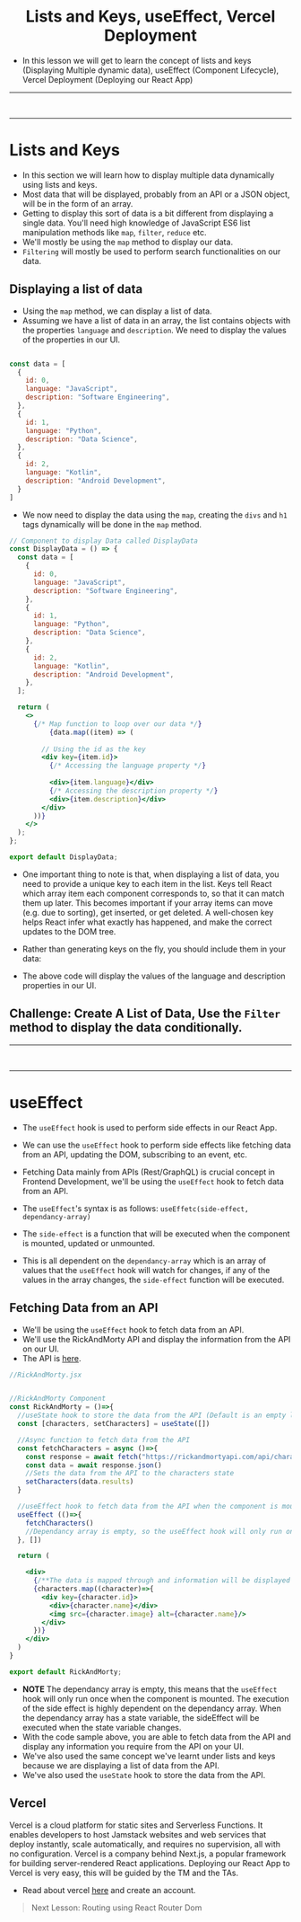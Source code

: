 <h1 align="center">Lists and Keys, useEffect, Vercel Deployment</h1>

- In this lesson we will get to learn the concept of lists and keys (Displaying Multiple dynamic data), useEffect (Component Lifecycle), Vercel Deployment (Deploying our React App)

<hr>
<br>
<hr>

# Lists and Keys
- In this section we will learn how to display multiple data dynamically using lists and keys.
- Most data that will be displayed, probably from an API or a JSON object, will be in the form of an array.
- Getting to display this sort of data is a bit different from displaying a single data. You'll need high knowledge of JavaScript ES6 list manipulation methods like <code>map</code>, <code>filter</code>, <code>reduce</code> etc.
- We'll mostly be using the <code>map</code> method to display our data.
- <code>Filtering</code> will mostly be used to perform search functionalities on our data.

## Displaying a list of data
- Using the <code>map</code> method, we can display a list of data.
- Assuming we have a list of data in an array, the list contains objects with the properties <code>language</code> and <code>description</code>. We need to display the values of the properties in our UI.

```jsx

const data = [
  {
    id: 0,
    language: "JavaScript",
    description: "Software Engineering",
  },
  {
    id: 1,
    language: "Python",
    description: "Data Science",
  },
  {
    id: 2,
    language: "Kotlin",
    description: "Android Development",
  }
]
```
- We now need to display the data using the <code>map</code>, creating the <code>divs</code> and <code>h1</code> tags dynamically will be done in the <code>map</code> method.

```jsx
// Component to display Data called DisplayData
const DisplayData = () => {
  const data = [
    {
      id: 0,
      language: "JavaScript",
      description: "Software Engineering",
    },
    {
      id: 1,
      language: "Python",
      description: "Data Science",
    },
    {
      id: 2,
      language: "Kotlin",
      description: "Android Development",
    },
  ];

  return (
    <>
      {/* Map function to loop over our data */}
          {data.map((item) => (
          
        // Using the id as the key
        <div key={item.id}>
          {/* Accessing the language property */}
          
          <div>{item.language}</div>
          {/* Accessing the description property */}
          <div>{item.description}</div>
        </div>
      ))}
    </>
  );
};

export default DisplayData;
```

- One important thing to note is that, when displaying a list of data, you need to provide a unique key to each item in the list. Keys tell React which array item each component corresponds to, so that it can match them up later. This becomes important if your array items can move (e.g. due to sorting), get inserted, or get deleted. A well-chosen key helps React infer what exactly has happened, and make the correct updates to the DOM tree.

- Rather than generating keys on the fly, you should include them in your data:
- The above code will display the values of the language and description properties in our UI.

<h2>Challenge: Create A List of Data, Use the <code>Filter</code> method to display the data conditionally.</h2>

<hr>
<br>
<hr>

# useEffect
- The <code>useEffect</code> hook is used to perform side effects in our React App.
- We can use the <code>useEffect</code> hook to perform side effects like fetching data from an API, updating the DOM, subscribing to an event, etc.
- Fetching Data mainly from APIs (Rest/GraphQL) is crucial concept in Frontend Development, we'll be using the <code>useEffect</code> hook to fetch data from an API.
- The <code>useEffect</code>'s syntax is as follows:
  <code>useEffetc(side-effect, dependancy-array)</code>

- The <code>side-effect</code> is a function that will be executed when the component is mounted, updated or unmounted. 
- This is all dependent on the <code>dependancy-array</code> which is an array of values that the <code>useEffect</code> hook will watch for changes, if any of the values in the array changes, the <code>side-effect</code> function will be executed.


## Fetching Data from an API
- We'll be using the <code>useEffect</code> hook to fetch data from an API.
- We'll use the RickAndMorty API and display the information from the API on our UI.
- The API is <a href="https://rickandmortyapi.com/">here</a>.

```jsx
//RickAndMorty.jsx


//RickAndMorty Component
const RickAndMorty = ()=>{
  //useState hook to store the data from the API (Default is an empty list)
  const [characters, setCharacters] = useState([])

  //Async function to fetch data from the API
  const fetchCharacters = async ()=>{
    const response = await fetch("https://rickandmortyapi.com/api/character")
    const data = await response.json()
    //Sets the data from the API to the characters state
    setCharacters(data.results)
  }

  //useEffect hook to fetch data from the API when the component is mounted
  useEffect (()=>{
    fetchCharacters()
    //Dependancy array is empty, so the useEffect hook will only run once when the component is mounted
  }, [])

  return (

    <div>
      {/**The data is mapped through and information will be displayed on the UI */}
      {characters.map((character)=>{
        <div key={character.id}>
          <div>{character.name}</div>
          <img src={character.image} alt={character.name}/>
        </div>
      })}
    </div>
  )
}

export default RickAndMorty;
```
- **NOTE** The dependancy array is empty, this means that the <code>useEffect</code> hook will only run once when the component is mounted. The execution of the side effect is highly dependent on the dependancy array. When the dependancy array has a state variable, the sideEffect will be executed when the state variable changes.
- With the code sample above, you are able to fetch data from the API and display any information you require from the API on your UI.
- We've also used the same concept we've learnt under lists and keys because we are displaying a list of data from the API.
- We've also used the <code>useState</code> hook to store the data from the API.

## Vercel 
Vercel is a cloud platform for static sites and Serverless Functions. It enables developers to host Jamstack websites and web services that deploy instantly, scale automatically, and requires no supervision, all with no configuration. Vercel is a company behind Next.js, a popular framework for building server-rendered React applications.
Deploying our React App to Vercel is very easy, this will be guided by the TM and the TAs.
- Read about vercel <a href="https://vercel.com/">here</a> and create an account.


> Next Lesson: Routing using React Router Dom
